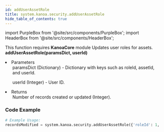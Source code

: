 ```yaml
---
id: addUserAssetRole
title: system.kanoa.security.addUserAssetRole
hide_table_of_contents: true
---
```


import PurpleBox from '@site/src/components/PurpleBox';
import HeaderBox from '@site/src/components/HeaderBox';

<PurpleBox>This function requires <b>KanoaCore</b> module</PurpleBox>
<HeaderBox header="Description">Updates user roles for assets.</HeaderBox>
<HeaderBox header="Syntax">
    <b>addUserAssetRole(paramsDict, userId)</b>
    <li>Parameters <br />
        <ul>paramsDict (Dictionary) - Dictionary with keys such as roleId, assetId, and userId.</ul>
        <ul>userId (Integer) - User ID.</ul>
    </li>
    <li>Returns <br />
        <ul>Number of records created or updated (Integer).</ul>
    </li>
</HeaderBox>

### Code Example

```python
# Example Usage:
recordsModified = system.kanoa.security.addUserAssetRole({'roleId': 1, 'assetId': 3, 'userId': 6}, 123)

